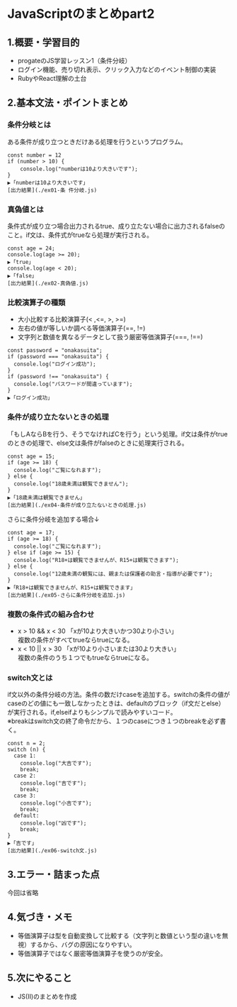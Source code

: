 # JavaScriptのまとめpart2

## 1.概要・学習目的
- progateのJS学習レッスン1（条件分岐）
- ログイン機能、売り切れ表示、クリック入力などのイベント制御の実装
- RubyやReact理解の土台

## 2.基本文法・ポイントまとめ  
### 条件分岐とは  
ある条件が成り立つときだけある処理を行うというプログラム。  
```
const number = 12  
if (number > 10) {  
    console.log("numberは10より大きいです");  
}  
▶「numberは10より大きいです」  
[出力結果](./ex01-条 件分岐.js)
```

### 真偽値とは
条件式が成り立つ場合出力されるtrue、成り立たない場合に出力されるfalseのこと。if文は、条件式がtrueなら処理が実行される。    
```
const age = 24;  
console.log(age >= 20);  
▶「true」  
console.log(age < 20);  
▶「false」  
[出力結果](./ex02-真偽値.js)
```

### 比較演算子の種類
- 大小比較する比較演算子(< ,<=, >, >=)
- 左右の値が等しいか調べる等価演算子(==, !=)
- 文字列と数値を異なるデータとして扱う厳密等価演算子(===, !==)
```
const password = "onakasuita";  
if (password === "onakasuita") {  
  console.log("ログイン成功");  
}  
if (password !== "onakasuita") {  
  console.log("パスワードが間違っています");  
}  
▶「ログイン成功」  
```

### 条件が成り立たないときの処理
「もしAならBを行う、そうでなければCを行う」という処理。if文は条件がtrueのときの処理で、else文は条件がfalseのときに処理実行される。  
```
const age = 15;  
if (age >= 18) {  
  console.log("ご覧になれます");  
} else {  
  console.log("18歳未満は観覧できません");  
} 
▶「18歳未満は観覧できません」
[出力結果](./ex04-条件が成り立たないときの処理.js)
```
さらに条件分岐を追加する場合↓  
```
const age = 17;  
if (age >= 18) {
  console.log("ご覧になれます");  
} else if (age >= 15) {
  console.log("R18+は観覧できませんが、R15+は観覧できます");  
} else {
  console.log("12歳未満の観覧には、親または保護者の助言・指導が必要です");  
}  
▶「R18+は観覧できませんが、R15+は観覧できます」 
[出力結果](./ex05-さらに条件分岐を追加.js) 
```

### 複数の条件式の組み合わせ
- x > 10 && x < 30 「xが10より大きいかつ30より小さい」  
 複数の条件がすべてtrueならtrueになる。
- x < 10 || x > 30 「xが10より小さいまたは30より大きい」  
 複数の条件のうち１つでもtrueならtrueになる。

### switch文とは
if文以外の条件分岐の方法。条件の数だけcaseを追加する。switchの条件の値がcaseのどの値にも一致しなかったときは、defaultのブロック（if文だとelse）が実行される。if,elseifよりもシンプルで読みやすいコード。    
※breakはswitch文の終了命令だから、１つのcaseにつき１つのbreakを必ず書く。  
```
const n = 2;  
switch (n) {  
  case 1:  
    console.log("大吉です");  
    break;  
  case 2:  
    console.log("吉です");  
    break;  
  case 3:  
    console.log("小吉です");  
    break;  
  default:  
    console.log("凶です");  
    break;  
}  
▶「吉です」
[出力結果](./ex06-switch文.js)
```

## 3.エラー・詰まった点
今回は省略

## 4.気づき・メモ
- 等価演算子は型を自動変換して比較する（文字列と数値という型の違いを無視）するから、バグの原因になりやすい。
- 等価演算子ではなく厳密等価演算子を使うのが安全。

## 5.次にやること
- JS(Ⅱ)のまとめを作成

